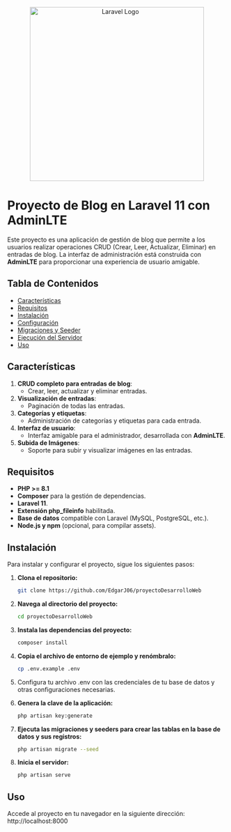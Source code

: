 <p align="center"><a href="https://laravel.com" target="_blank"><img src="https://raw.githubusercontent.com/laravel/art/master/logo-lockup/5%20SVG/2%20CMYK/1%20Full%20Color/laravel-logolockup-cmyk-red.svg" width="400" alt="Laravel Logo"></a></p>

# Proyecto de Blog en Laravel 11 con AdminLTE

Este proyecto es una aplicación de gestión de blog que permite a los usuarios realizar operaciones CRUD (Crear, Leer, Actualizar, Eliminar) en entradas de blog. La interfaz de administración está construida con **AdminLTE** para proporcionar una experiencia de usuario amigable.

## Tabla de Contenidos
- [Características](#características)
- [Requisitos](#requisitos)
- [Instalación](#instalación)
- [Configuración](#configuración)
- [Migraciones y Seeder](#migraciones-y-seeder)
- [Ejecución del Servidor](#ejecución-del-servidor)
- [Uso](#uso)

## Características
1. **CRUD completo para entradas de blog**:
    - Crear, leer, actualizar y eliminar entradas.
2. **Visualización de entradas**:
    - Paginación de todas las entradas.
3. **Categorías y etiquetas**:
    - Administración de categorías y etiquetas para cada entrada.
4. **Interfaz de usuario**:
    - Interfaz amigable para el administrador, desarrollada con **AdminLTE**.
5. **Subida de Imágenes**:
    - Soporte para subir y visualizar imágenes en las entradas.

## Requisitos
- **PHP >= 8.1**
- **Composer** para la gestión de dependencias.
- **Laravel 11**.
- **Extensión php_fileinfo** habilitada.
- **Base de datos** compatible con Laravel (MySQL, PostgreSQL, etc.).
- **Node.js y npm** (opcional, para compilar assets).


## Instalación

Para instalar y configurar el proyecto, sigue los siguientes pasos:

1. **Clona el repositorio:**
   ```bash
   git clone https://github.com/EdgarJ06/proyectoDesarrolloWeb

2. **Navega al directorio del proyecto:**
   ```bash
   cd proyectoDesarrolloWeb

3. **Instala las dependencias del proyecto:**
   ```bash
   composer install
   
4. **Copia el archivo de entorno de ejemplo y renómbralo:**
   ```bash
   cp .env.example .env

5. Configura tu archivo .env con las credenciales de tu base de datos y otras configuraciones necesarias.

6. **Genera la clave de la aplicación:**
   ```bash
   php artisan key:generate

7. **Ejecuta las migraciones y seeders para crear las tablas en la base de datos y sus registros:**
   ```bash
   php artisan migrate --seed

8. **Inicia el servidor:**
   ```bash
   php artisan serve

## Uso

Accede al proyecto en tu navegador en la siguiente dirección: http://localhost:8000
